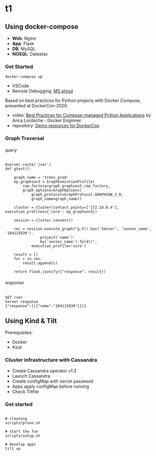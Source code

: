 # t1

## Using docker-compose

- **Web**: Nginx
- **App**: Flask
- **DB**: MySQL
- **NOSQL**: Datastax

### Get Started

```console
docker-compose up
```

- VSCode
- Remote Debugging: [MS ptvsd](https://github.com/Microsoft/ptvsd/)

Based on best practices for Python projects with Docker Compose, presented at DockerCon-2020.

- video: [Best Practices for Compose-managed Python Applications](https://docker.events.cube365.net/docker/dockercon/content/Videos/eWWPtj5dmHAmoYypc) by Anca Lordache - Docker Enginner.
- repository: [Demo resources for DockerCon](https://github.com/aiordache/demos/tree/master/dockercon2020-demo)

### Graph Traversal

###### query
```console
@server.route('/ver')
def gtest():

    graph_name = 'trees_prod'
    ep_graphson3 = GraphExecutionProfile(
        row_factory=graph_graphson3_row_factory,
        graph_options=GraphOptions(
            graph_protocol=GraphProtocol.GRAPHSON_3_0,
            graph_name=graph_name))

    cluster = Cluster(contact_points=['172.18.0.4'], execution_profiles={'core': ep_graphson3})

    session = cluster.connect()

    rec = session.execute_graph("g.V().has('Sensor', 'sensor_name', '104115939').
                project('name').
                by('sensor_name').fold()",
            execution_profile='core')

    result = []
    for c in rec:
        result.append(c)

    return flask.jsonify({"response": result})
```
###### response
```console
GET /ver
Server response
{"response":[[{"name":"104115939"}]]}
```

## Using Kind & Tilt

Prerequisites:
- Docker
- Kind

### Cluster infrastructure with Cassandra

- Create Cassandra operator v1.3
- Launch Cassandra
- Create configMap with secret password
- Apps apply configMap before running
- Check Tiltfile

### Get started

```console

# cleaning
scripts/prune.sh

# start the fun
scripts/setup.sh

# develop apps
tilt up

```

